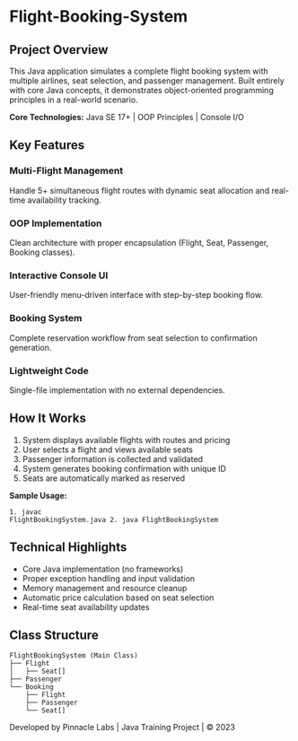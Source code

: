 # Flight-Booking-System

 
 <h2>Project Overview</h2>
        <p>This Java application simulates a complete flight booking system with multiple airlines, seat selection, and passenger management. Built entirely with core Java concepts, it demonstrates object-oriented programming principles in a real-world scenario.</p>
  
  <strong>Core Technologies:</strong> Java SE 17+ | OOP Principles | Console I/O
   
  </section>

  <section>
        <h2>Key Features</h2>
            <h3>Multi-Flight Management</h3>
                <p>Handle 5+ simultaneous flight routes with dynamic seat allocation and real-time availability tracking.</p>
           
  <h3>OOP Implementation</h3>
          <p>Clean architecture with proper encapsulation (Flight, Seat, Passenger, Booking classes).</p>
            
   <h3>Interactive Console UI</h3>
                <p>User-friendly menu-driven interface with step-by-step booking flow.</p>
           
  <h3>Booking System</h3>
        <p>Complete reservation workflow from seat selection to confirmation generation.</p>
            
           
  <h3>Lightweight Code</h3>
  <p>Single-file implementation with no external dependencies.</p>
    </section>

  <section>
        <h2>How It Works</h2>
        <ol>
            <li>System displays available flights with routes and pricing</li>
            <li>User selects a flight and views available seats</li>
            <li>Passenger information is collected and validated</li>
            <li>System generates booking confirmation with unique ID</li>
            <li>Seats are automatically marked as reserved</li>
        </ol>
        
  <strong>Sample Usage:</strong>
           <pre><code>1. javac FlightBookingSystem.java
        2. java FlightBookingSystem</code></pre>
      
  </section>

  <section>
        <h2>Technical Highlights</h2>
        <ul>
            <li>Core Java implementation (no frameworks)</li>
            <li>Proper exception handling and input validation</li>
            <li>Memory management and resource cleanup</li>
            <li>Automatic price calculation based on seat selection</li>
            <li>Real-time seat availability updates</li>
        </ul>
    </section>

  <section>
        <h2>Class Structure</h2>
        <pre><code>FlightBookingSystem (Main Class)
├── Flight
│   ├── Seat[]
├── Passenger
└── Booking
    ├── Flight
    ├── Passenger
    └── Seat[]</code></pre>
    </section>

  <footer>
        <p>Developed by Pinnacle Labs | Java Training Project | © 2023</p>
    </footer>
</body>
</html>
